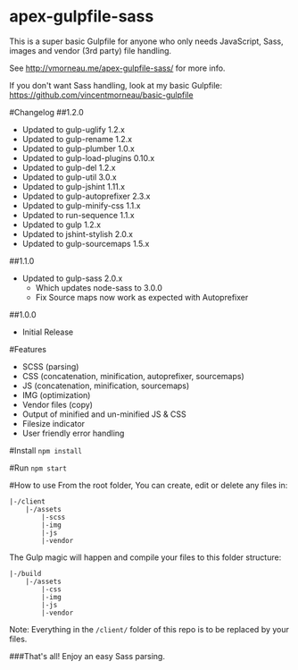 # apex-gulpfile-sass
This is a super basic Gulpfile for anyone who only needs JavaScript, Sass, images and vendor (3rd party) file handling.

See http://vmorneau.me/apex-gulpfile-sass/ for more info.

If you don't want Sass handling, look at my basic Gulpfile: https://github.com/vincentmorneau/basic-gulpfile

#Changelog
##1.2.0
- Updated to gulp-uglify 1.2.x
- Updated to gulp-rename 1.2.x
- Updated to gulp-plumber 1.0.x
- Updated to gulp-load-plugins 0.10.x
- Updated to gulp-del 1.2.x
- Updated to gulp-util 3.0.x
- Updated to gulp-jshint 1.11.x
- Updated to gulp-autoprefixer 2.3.x
- Updated to gulp-minify-css 1.1.x
- Updated to run-sequence 1.1.x
- Updated to gulp 1.2.x
- Updated to jshint-stylish 2.0.x
- Updated to gulp-sourcemaps 1.5.x

##1.1.0
- Updated to gulp-sass 2.0.x
	+ Which updates node-sass to 3.0.0
	+ Fix Source maps now work as expected with Autoprefixer

##1.0.0
- Initial Release

#Features
- SCSS (parsing)
- CSS (concatenation, minification, autoprefixer, sourcemaps)
- JS (concatenation, minification, sourcemaps)
- IMG (optimization)
- Vendor files (copy)
- Output of minified and un-minified JS & CSS
- Filesize indicator
- User friendly error handling

#Install
```npm install```

#Run
```npm start```

#How to use
From the root folder, You can create, edit or delete any files in:
```
|-/client
	|-/assets
		|-scss
		|-img
		|-js
		|-vendor
```

The Gulp magic will happen and compile your files to this folder structure:

```
|-/build
	|-/assets
		|-css
		|-img
		|-js
		|-vendor
```

Note: Everything in the ```/client/``` folder of this repo is to be replaced by your files.

###That's all! Enjoy an easy Sass parsing.